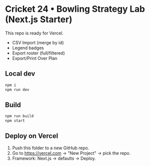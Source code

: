
# Cricket 24 • Bowling Strategy Lab (Next.js Starter)

This repo is ready for Vercel.
- CSV Import (merge by id)
- Legend badges
- Export roster (full/filtered)
- Export/Print Over Plan

## Local dev
```bash
npm i
npm run dev
```

## Build
```bash
npm run build
npm start
```

## Deploy on Vercel
1. Push this folder to a new GitHub repo.
2. Go to https://vercel.com → "New Project" → pick the repo.
3. Framework: Next.js → defaults → Deploy.

